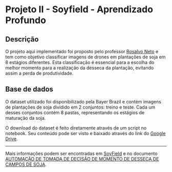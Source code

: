 # Projeto II - Soyfield - Aprendizado Profundo

## Descrição

O projeto aqui implementado foi proposto pelo professor [Rosalvo Neto](http://www.univasf.edu.br/~rosalvo.oliveira/) e tem como objetivo classificar imagens de drones em plantações de soja em 8 estágios diferentes. Esta classificação é essencial para a escolha do melhor momento para a realização da desseca da plantação, evitando assim a perda de produtividade.

## Base de dados

O dataset utilizado foi disponibilizado pela Bayer Brazil e contém imagens de plantações de soja dividido em 2 conjuntos: treino e teste. Cada um desses conjuntos contém 8 pastas, representando os estágios de maturação da soja.

O download do dataset é feito diretamente através de um script no notebook. Seu conteúdo pode ser visto e baixado através do link do [Google Drive](https://drive.google.com/file/d/197o1N8bhoNT-1O9Zx6ZOZ4P6tmrMwW0j/view).

---

Mais informações podem ser encontradas em [SoyField](https://github.com/mclaram/SoyField) e no documento [AUTOMAÇÃO DE TOMADA DE DECISÃO DE MOMENTO DE DESSECA DE CAMPOS DE SOJA](https://github.com/mclaram/SoyField/blob/main/TEMA%201%20-AUTOMAC%CC%A7A%CC%83O%20DE%20TOMADA%20DE%20DECISA%CC%83O%20DE%20MOMENTO%20DE%20DESSECA%20DE%20CAMPOS%20DE%20SOJA%20%204.pdf).
